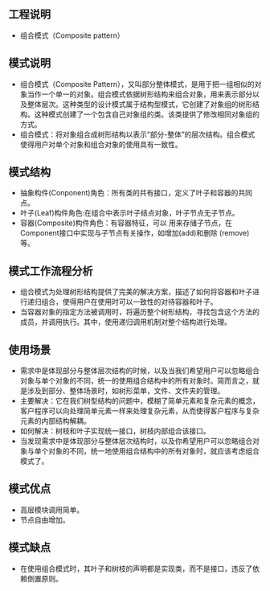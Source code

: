 
## 工程说明

* 组合模式（Composite pattern）

## 模式说明

* 组合模式（Composite Pattern），又叫部分整体模式，是用于把一组相似的对象当作一个单一的对象。组合模式依据树形结构来组合对象，用来表示部分以及整体层次。这种类型的设计模式属于结构型模式，它创建了对象组的树形结构。这种模式创建了一个包含自己对象组的类。该类提供了修改相同对象组的方式。
* 组合模式：将对象组合成树形结构以表示”部分-整体”的层次结构。组合模式使得用户对单个对象和组合对象的使用具有一致性。

## 模式结构

* 抽象构件(Conponent)角色：所有类的共有接口，定义了叶子和容器的共同点。
* 叶子(Leaf)构件角色:在组合中表示叶子结点对象，叶子节点无子节点。
* 容器(Composite)构件角色：有容器特征，可以 用来存储子节点，在Component接口中实现与子节点有关操作，如增加(add)和删除 (remove)等。

## 模式工作流程分析

* 组合模式为处理树形结构提供了完美的解决方案，描述了如何将容器和叶子进行递归组合，使得用户在使用时可以一致性的对待容器和叶子。
* 当容器对象的指定方法被调用时，将遍历整个树形结构，寻找包含这个方法的成员，并调用执行。其中，使用递归调用机制对整个结构进行处理。

## 使用场景
* 需求中是体现部分与整体层次结构的时候，以及当我们希望用户可以忽略组合对象与单个对象的不同，统一的使用组合结构中的所有对象时。简而言之，就是涉及到部分、整体场景时，如树形菜单，文件、文件夹的管理。
* 主要解决：它在我们树型结构的问题中，模糊了简单元素和复杂元素的概念，客户程序可以向处理简单元素一样来处理复杂元素，从而使得客户程序与复杂元素的内部结构解耦。
* 如何解决：树枝和叶子实现统一接口，树枝内部组合该接口。
* 当发现需求中是体现部分与整体层次结构时，以及你希望用户可以忽略组合对象与单个对象的不同，统一地使用组合结构中的所有对象时，就应该考虑组合模式了。

## 模式优点
* 高层模块调用简单。
* 节点自由增加。

## 模式缺点
* 在使用组合模式时，其叶子和树枝的声明都是实现类，而不是接口，违反了依赖倒置原则。


